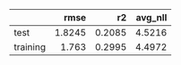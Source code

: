|          |   rmse |     r2 |   avg_nll |
|:---------|-------:|-------:|----------:|
| test     | 1.8245 | 0.2085 |    4.5216 |
| training | 1.763  | 0.2995 |    4.4972 |